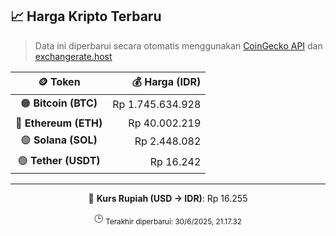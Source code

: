 

<!-- HARGA_KRIPTO -->
## 📈 Harga Kripto Terbaru

> Data ini diperbarui secara otomatis menggunakan [CoinGecko API](https://www.coingecko.com/) dan [exchangerate.host](https://exchangerate.host/)

<div align="center">

| 🪙 Token | 💰 Harga (IDR) |
|:------:|---------------:|
| 🟠 **Bitcoin (BTC)**   | Rp 1.745.634.928 |
| 🔵 **Ethereum (ETH)**  | Rp 40.002.219 |
| 🟣 **Solana (SOL)**    | Rp 2.448.082 |
| 🟢 **Tether (USDT)**   | Rp 16.242 |

---

💱 **Kurs Rupiah (USD → IDR)**: Rp 16.255

🕒 <sub>Terakhir diperbarui: 30/6/2025, 21.17.32</sub>

</div>
<!-- /HARGA_KRIPTO -->